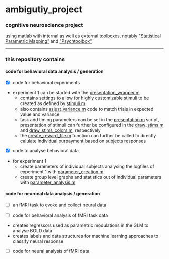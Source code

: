 # ambigutiy_project

### cognitive neuroscience project

using matlab with internal as well es external toolboxes, notably ["Statistical Parametric Mapping"](http://www.fil.ion.ucl.ac.uk/spm/software/) and ["Psychtoolbox"](http://psychtoolbox.org)

---

### this repository contains

#### code for behavioral data analysis / generation

- [x] code for behavioral experiments

* experiment 1 can be started with the [presentation_wrapper.m](https://github.com/hyperanthropos/madeleine/blob/master/behavioral/experiment_1/task/presentation_wrapper.m)
	* contains settings to allow for highly customizable stimuli to be created as defined by [stimuli.m](https://github.com/hyperanthropos/madeleine/blob/master/behavioral/experiment_1/task/stimuli.m)
	* also contains [asjust_variance.m](https://github.com/hyperanthropos/madeleine/blob/master/behavioral/experiment_1/task/assisting_scripts/adjust_variance.m) code to match trials in expected value and variance
	* task and timing parameters can be set in the [presentation.m](https://github.com/hyperanthropos/madeleine/blob/master/behavioral/experiment_1/task/presentation.m) script, presentation of stimuli can further be configured in the [draw_stims.m](https://github.com/hyperanthropos/madeleine/blob/master/behavioral/experiment_1/task/draw_stims.m) and [draw_stims_colors.m](https://github.com/hyperanthropos/madeleine/blob/master/behavioral/experiment_1/task/draw_stims_colors.m), respectively
	* the [create_reward_file.m](https://github.com/hyperanthropos/madeleine/blob/master/behavioral/experiment_1/task/create_reward_file.m) function can further be called to directly calulate individual ourpayment based on subjects responses

- [x] code to analyse behavioral data

* for experiment 1
    * create parameters of individual subjects analysing the logfiles of experiment 1 with [parameter_creation.m](https://github.com/hyperanthropos/madeleine/blob/master/behavioral/experiment_1/analysis/parameter_creation.m)
    * create group level graphs and statistics out of individual parameters with [parameter_analysis.m](https://github.com/hyperanthropos/madeleine/blob/master/behavioral/experiment_1/analysis/parameter_analysis.m)
    
#### code for neuronal data analysis / generation

- [ ] an fMRI task to evoke and collect neural data

- [ ] code for behavioral analysis of fMRI task data

* creates regressors used as parametric modulations in the GLM to analyse BOLD data
* creates labels and data structures for machine learning approaches to classify neural response
  
- [ ] code for neural analysis of fMRI data

